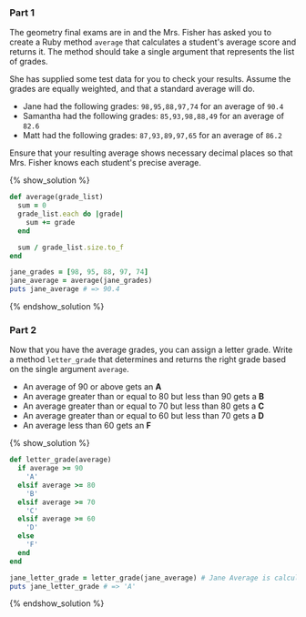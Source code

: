 ### Part 1

The geometry final exams are in and the Mrs. Fisher has asked you to create a Ruby method
`average` that calculates a student's average score and returns it.
The method should take a single argument that represents the list of grades.

She has supplied some test data for you to check your results.
Assume the grades are equally weighted, and that a standard average will do.

* Jane had the following grades: `98,95,88,97,74` for an average of `90.4`
* Samantha had the following grades: `85,93,98,88,49` for an average of `82.6`
* Matt had the following grades: `87,93,89,97,65` for an average of `86.2`

Ensure that your resulting average shows necessary decimal places so that Mrs. Fisher knows
each student's precise average.

{% show_solution %}
```ruby
def average(grade_list)
  sum = 0
  grade_list.each do |grade|
    sum += grade
  end

  sum / grade_list.size.to_f
end

jane_grades = [98, 95, 88, 97, 74]
jane_average = average(jane_grades)
puts jane_average # => 90.4
```
{% endshow_solution %}

### Part 2

Now that you have the average grades, you can assign a letter grade.
Write a method `letter_grade` that determines and returns the right grade based on the single argument `average`.

* An average of 90 or above gets an **A**
* An average greater than or equal to 80 but less than 90 gets a **B**
* An average greater than or equal to 70 but less than 80 gets a **C**
* An average greater than or equal to 60 but less than 70 gets a **D**
* An average less than 60 gets an **F**

{% show_solution %}
```ruby
def letter_grade(average)
  if average >= 90
    'A'
  elsif average >= 80
    'B'
  elsif average >= 70
    'C'
  elsif average >= 60
    'D'
  else
    'F'
  end
end

jane_letter_grade = letter_grade(jane_average) # Jane Average is calculated in Part 1
puts jane_letter_grade # => 'A'
```
{% endshow_solution %}
